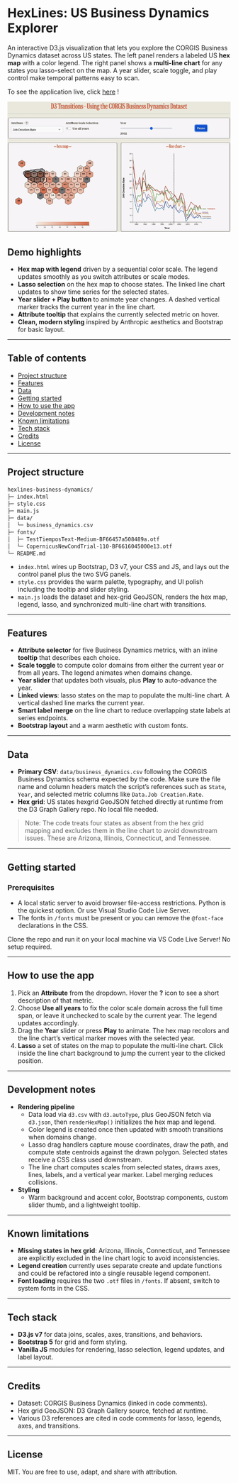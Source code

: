 # HexLines: US Business Dynamics Explorer

An interactive D3.js visualization that lets you explore the CORGIS Business Dynamics dataset across US states. The left panel renders a labeled US **hex map** with a color legend. The right panel shows a **multi-line chart** for any states you lasso-select on the map. A year slider, scale toggle, and play control make temporal patterns easy to scan.

To see the application live, click [here](https://abhisheksinghdhadwal.github.io/hexline-business-dynamics-d3/) !

![Output](./op.gif)
## Demo highlights
- **Hex map with legend** driven by a sequential color scale. The legend updates smoothly as you switch attributes or scale modes.
- **Lasso selection** on the hex map to choose states. The linked line chart updates to show time series for the selected states.
- **Year slider + Play button** to animate year changes. A dashed vertical marker tracks the current year in the line chart.
- **Attribute tooltip** that explains the currently selected metric on hover.
- **Clean, modern styling** inspired by Anthropic aesthetics and Bootstrap for basic layout.

---

## Table of contents
- [Project structure](#project-structure)
- [Features](#features)
- [Data](#data)
- [Getting started](#getting-started)
- [How to use the app](#how-to-use-the-app)
- [Development notes](#development-notes)
- [Known limitations](#known-limitations)
- [Tech stack](#tech-stack)
- [Credits](#credits)
- [License](#license)

---

## Project structure
```
hexlines-business-dynamics/
├─ index.html
├─ style.css
├─ main.js
├─ data/
│  └─ business_dynamics.csv
├─ fonts/
│  ├─ TestTiemposText-Medium-BF66457a508489a.otf
│  └─ CopernicusNewCondTrial-110-BF6616045000e13.otf
└─ README.md
```

- `index.html` wires up Bootstrap, D3 v7, your CSS and JS, and lays out the control panel plus the two SVG panels.  
- `style.css` provides the warm palette, typography, and UI polish including the tooltip and slider styling.  
- `main.js` loads the dataset and hex-grid GeoJSON, renders the hex map, legend, lasso, and synchronized multi-line chart with transitions.  

---

## Features
- **Attribute selector** for five Business Dynamics metrics, with an inline **tooltip** that describes each choice.
- **Scale toggle** to compute color domains from either the current year or from all years. The legend animates when domains change.
- **Year slider** that updates both visuals, plus **Play** to auto-advance the year.
- **Linked views**: lasso states on the map to populate the multi-line chart. A vertical dashed line marks the current year.
- **Smart label merge** on the line chart to reduce overlapping state labels at series endpoints.
- **Bootstrap layout** and a warm aesthetic with custom fonts.

---

## Data
- **Primary CSV**: `data/business_dynamics.csv` following the CORGIS Business Dynamics schema expected by the code. Make sure the file name and column headers match the script’s references such as `State`, `Year`, and selected metric columns like `Data.Job Creation.Rate`.  
- **Hex grid**: US states hexgrid GeoJSON fetched directly at runtime from the D3 Graph Gallery repo. No local file needed.

> Note: The code treats four states as absent from the hex grid mapping and excludes them in the line chart to avoid downstream issues. These are Arizona, Illinois, Connecticut, and Tennessee.  

---

## Getting started

### Prerequisites
- A local static server to avoid browser file-access restrictions. Python is the quickest option. Or use Visual Studio Code Live Server. 
- The fonts in `/fonts` must be present or you can remove the `@font-face` declarations in the CSS.   

Clone the repo and run it on your local machine via VS Code Live Server! No setup required. 

---

## How to use the app
1. Pick an **Attribute** from the dropdown. Hover the **?** icon to see a short description of that metric.  
2. Choose **Use all years** to fix the color scale domain across the full time span, or leave it unchecked to scale by the current year. The legend updates accordingly.  
3. Drag the **Year** slider or press **Play** to animate. The hex map recolors and the line chart’s vertical marker moves with the selected year.  
4. **Lasso** a set of states on the map to populate the multi-line chart. Click inside the line chart background to jump the current year to the clicked position.  

---

## Development notes
- **Rendering pipeline**  
  - Data load via `d3.csv` with `d3.autoType`, plus GeoJSON fetch via `d3.json`, then `renderHexMap()` initializes the hex map and legend.  
  - Color legend is created once then updated with smooth transitions when domains change.  
  - Lasso drag handlers capture mouse coordinates, draw the path, and compute state centroids against the drawn polygon. Selected states receive a CSS class used downstream.  
  - The line chart computes scales from selected states, draws axes, lines, labels, and a vertical year marker. Label merging reduces collisions.  
- **Styling**  
  - Warm background and accent color, Bootstrap components, custom slider thumb, and a lightweight tooltip.  

---

## Known limitations
- **Missing states in hex grid**: Arizona, Illinois, Connecticut, and Tennessee are explicitly excluded in the line chart logic to avoid inconsistencies.  
- **Legend creation** currently uses separate create and update functions and could be refactored into a single reusable legend component.  
- **Font loading** requires the two `.otf` files in `/fonts`. If absent, switch to system fonts in the CSS.  

---

## Tech stack
- **D3.js v7** for data joins, scales, axes, transitions, and behaviors.  
- **Bootstrap 5** for grid and form styling.  
- **Vanilla JS** modules for rendering, lasso selection, legend updates, and label layout.  

---

## Credits
- Dataset: CORGIS Business Dynamics (linked in code comments).  
- Hex grid GeoJSON: D3 Graph Gallery source, fetched at runtime.  
- Various D3 references are cited in code comments for lasso, legends, axes, and transitions.  

---

## License
MIT. You are free to use, adapt, and share with attribution.
